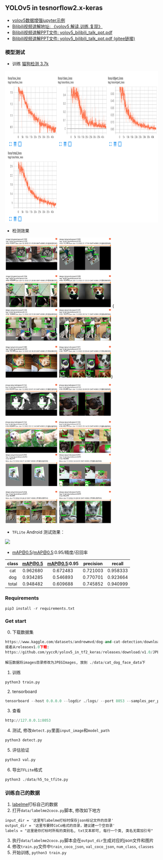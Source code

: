 ## YOLOv5 in tesnorflow2.x-keras

- [yolov5数据增强jupyter示例](./data/arguments_jupyter.ipynb)
- [Bilibili视频讲解地址: 《yolov5 解读,训练,复现》](https://www.bilibili.com/video/BV1JR4y1g77H/)
- [Bilibili视频讲解PPT文件: yolov5_bilibili_talk_ppt.pdf](./yolov5_bilibili_talk_ppt.pdf)
- [Bilibili视频讲解PPT文件: yolov5_bilibili_talk_ppt.pdf (gitee链接)](https://gitee.com/yyccR/yolov5_in_tf2_keras/blob/master/yolov5_bilibili_talk_ppt.pdf)

### 模型测试

- 训练 [猫狗检测 3.7k](https://www.kaggle.com/datasets/andrewmvd/dog-and-cat-detection?resource=download)
  
<img src="https://raw.githubusercontent.com/yyccR/Pictures/master/yolov5/yolov5_train_loss.png" width="1000" height="500"/> 

- 检测效果

<img src="https://raw.githubusercontent.com/yyccR/Pictures/master/yolov5/yolov5_train_images.png" width="350" height="230"/> (<img src="https://raw.githubusercontent.com/yyccR/Pictures/master/yolov5/yolov5_train_images2.png" width="350" height="230"/>)

<img src="https://raw.githubusercontent.com/yyccR/Pictures/master/yolov5/yolov5_train_images3.png" width="350" height="230"/>  <img src="https://raw.githubusercontent.com/yyccR/Pictures/master/yolov5/yolov5_train_images4.png" width="350" height="230"/>

- `TFLite` Android 测试效果：
  
<img src="https://user-images.githubusercontent.com/14156500/175484983-899da03f-5e3f-484a-aec8-383204c58921.png" width="200"/>


- mAP@0.5/mAP@0.5:0.95/精度/召回率

| class | mAP@0.5  | mAP@0.5:0.95 | precision |  recall  |
| :-: | :-: | :-: | :-: | :-: |
|  cat  | 0.962680 |   0.672483   | 0.721003  | 0.958333 |
|  dog  | 0.934285 |   0.546893   | 0.770701  | 0.923664 |
| total | 0.948482 |   0.609688   | 0.745852  | 0.940999 |


### Requirements

```python
pip3 install -r requirements.txt
```

### Get start
0. 下载数据集
```python
https://www.kaggle.com/datasets/andrewmvd/dog-and-cat-detection/download
或者从releasev1.0下载:
https://github.com/yyccR/yolov5_in_tf2_keras/releases/download/v1.0/JPEGImages.zip

解压数据将images目录修改为JPEGImages, 放到 ./data/cat_dog_face_data下
```

1. 训练
```python
python3 train.py
```

2. tensorboard
```python
tensorboard --host 0.0.0.0 --logdir ./logs/ --port 8053 --samples_per_plugin=images=40
```    

3. 查看
```python
http://127.0.0.1:8053
```    

4. 测试, 修改`detect.py`里面`input_image`和`model_path`
```python
python3 detect.py
```

5. 评估验证
```python
python3 val.py
```

6. 导出`TFLite`格式
```python
python3 ./data/h5_to_tfite.py
```

### 训练自己的数据

1. [labelme](https://github.com/wkentaro/labelme)打标自己的数据
2. 打开`data/labelme2coco.py`脚本, 修改如下地方
```angular2html
input_dir = '这里写labelme打标时保存json标记文件的目录'
output_dir = '这里写要转CoCo格式的目录，建议建一个空目录'
labels = "这里是你打标时所有的类别名, txt文本即可, 每行一个类, 类名无需加引号"
```
3. 执行`data/labelme2coco.py`脚本会在`output_dir`生成对应的json文件和图片
4. 修改`train.py`文件中`train_coco_json`, `val_coco_json`, `num_class`, `classes`
5. 开始训练, `python3 train.py`